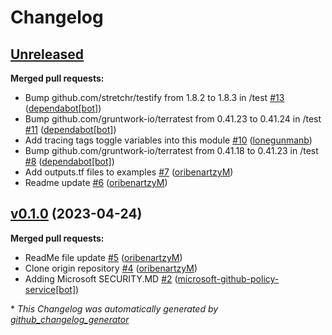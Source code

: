 # Changelog

## [Unreleased](https://github.com/Azure/terraform-azure-mdc-defender-plans-azure/tree/HEAD)

**Merged pull requests:**

- Bump github.com/stretchr/testify from 1.8.2 to 1.8.3 in /test [\#13](https://github.com/Azure/terraform-azure-mdc-defender-plans-azure/pull/13) ([dependabot[bot]](https://github.com/apps/dependabot))
- Bump github.com/gruntwork-io/terratest from 0.41.23 to 0.41.24 in /test [\#11](https://github.com/Azure/terraform-azure-mdc-defender-plans-azure/pull/11) ([dependabot[bot]](https://github.com/apps/dependabot))
- Add tracing tags toggle variables into this module [\#10](https://github.com/Azure/terraform-azure-mdc-defender-plans-azure/pull/10) ([lonegunmanb](https://github.com/lonegunmanb))
- Bump github.com/gruntwork-io/terratest from 0.41.18 to 0.41.23 in /test [\#8](https://github.com/Azure/terraform-azure-mdc-defender-plans-azure/pull/8) ([dependabot[bot]](https://github.com/apps/dependabot))
- Add outputs.tf files to examples [\#7](https://github.com/Azure/terraform-azure-mdc-defender-plans-azure/pull/7) ([oribenartzyM](https://github.com/oribenartzyM))
- Readme update [\#6](https://github.com/Azure/terraform-azure-mdc-defender-plans-azure/pull/6) ([oribenartzyM](https://github.com/oribenartzyM))

## [v0.1.0](https://github.com/Azure/terraform-azure-mdc-defender-plans-azure/tree/v0.1.0) (2023-04-24)

**Merged pull requests:**

- ReadMe file update [\#5](https://github.com/Azure/terraform-azure-mdc-defender-plans-azure/pull/5) ([oribenartzyM](https://github.com/oribenartzyM))
- Clone origin repository [\#4](https://github.com/Azure/terraform-azure-mdc-defender-plans-azure/pull/4) ([oribenartzyM](https://github.com/oribenartzyM))
- Adding Microsoft SECURITY.MD [\#2](https://github.com/Azure/terraform-azure-mdc-defender-plans-azure/pull/2) ([microsoft-github-policy-service[bot]](https://github.com/apps/microsoft-github-policy-service))



\* *This Changelog was automatically generated by [github_changelog_generator](https://github.com/github-changelog-generator/github-changelog-generator)*
